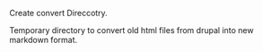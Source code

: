 Create convert Direccotry.

Temporary directory to convert old html files from drupal into new markdown format.
